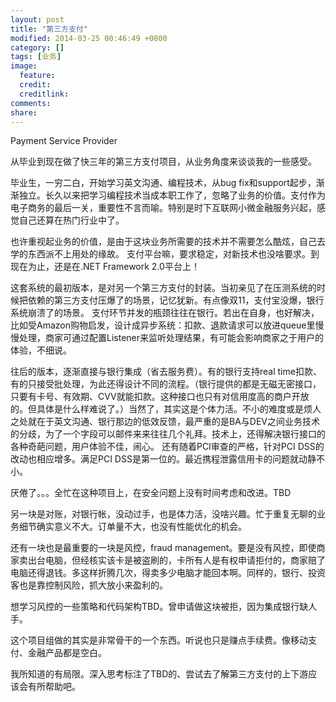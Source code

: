 ```yaml
---
layout: post
title: "第三方支付"
modified: 2014-03-25 00:46:49 +0800
category: []
tags: [业务]
image:
  feature: 
  credit: 
  creditlink: 
comments: 
share: 
---
```


Payment Service Provider

从毕业到现在做了快三年的第三方支付项目，从业务角度来谈谈我的一些感受。

毕业生，一穷二白，开始学习英文沟通、编程技术，从bug fix和support起步，渐渐独立。长久以来把学习编程技术当成本职工作了，忽略了业务的价值。支付作为电子商务的最后一关，重要性不言而喻。特别是时下互联网小微金融服务兴起，感觉自己还算在热门行业中了。

也许重视起业务的价值，是由于这块业务所需要的技术并不需要怎么酷炫，自己去学的东西派不上用处的缘故。 支付平台嘛，要求稳定，对新技术也没啥要求。到现在为止，还是在.NET Framework 2.0平台上！

这套系统的最初版本，是对另一个第三方支付的封装。当初亲见了在压测系统的时候把依赖的第三方支付压爆了的场景，记忆犹新。有点像双11，支付宝没爆，银行系统崩溃了的场景。
支付环节并发的瓶颈往往在银行。若出在自身，也好解决，比如受Amazon购物启发，设计成异步系统：扣款、退款请求可以放进queue里慢慢处理，商家可通过配置Listener来监听处理结果，有可能会影响商家之于用户的体验，不细说。

往后的版本，逐渐直接与银行集成（省去服务费）。有的银行支持real time扣款、有的只接受批处理，为此还得设计不同的流程。（银行提供的都是无磁无密接口，只要有卡号、有效期、CVV就能扣款。这种接口也只有对信用度高的商户开放的。但具体是什么样难说了。）当然了，其实这是个体力活。不小的难度或是烦人之处就在于英文沟通、银行那边的低效反馈，最严重的是BA与DEV之间业务技术的分歧，为了一个字段可以邮件来来往往几个礼拜。技术上，还得解决银行接口的各种奇葩问题，用户体验不佳，闹心。
还有随着PCI审查的严格，针对PCI DSS的改动也相应增多。满足PCI DSS是第一位的。最近携程泄露信用卡的问题就动静不小。

厌倦了。。。全忙在这种项目上，在安全问题上没有时间考虑和改进。TBD

另一块是对账，对银行帐，没动过手，也是体力活，没啥兴趣。忙于重复无聊的业务细节确实意义不大。订单量不大，也没有性能优化的机会。

还有一块也是最重要的一块是风控，fraud management。要是没有风控，即使商家卖出台电脑，但经核实该卡是被盗刷的，卡所有人是有权申请拒付的，商家赔了电脑还得退钱。多这样折腾几次，得卖多少电脑才能回本啊。同样的，银行、投资客也是靠控制风险，抓大放小来盈利的。

想学习风控的一些策略和代码架构TBD。曾申请做这块被拒，因为集成银行缺人手。

这个项目组做的其实是非常骨干的一个东西。听说也只是赚点手续费。像移动支付、金融产品都是空白。

我所知道的有局限。深入思考标注了TBD的、尝试去了解第三方支付的上下游应该会有所帮助吧。